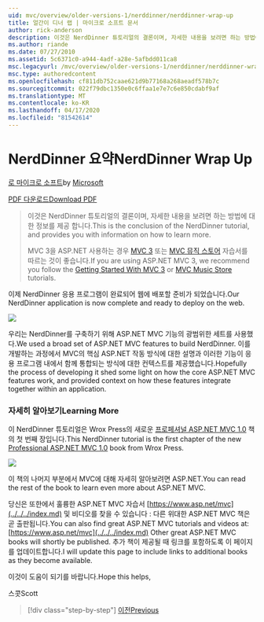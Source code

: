 ```yaml
---
uid: mvc/overview/older-versions-1/nerddinner/nerddinner-wrap-up
title: 얼간이 디너 랩 | 마이크로 소프트 문서
author: rick-anderson
description: 이것은 NerdDinner 튜토리얼의 결론이며, 자세한 내용을 보려면 하는 방법에 대 한 정보를 제공 합니다.
ms.author: riande
ms.date: 07/27/2010
ms.assetid: 5c6371c0-a944-4adf-a28e-5afbdd011ca8
msc.legacyurl: /mvc/overview/older-versions-1/nerddinner/nerddinner-wrap-up
msc.type: authoredcontent
ms.openlocfilehash: cf811db752caae621d9b77168a268aeadf578b7c
ms.sourcegitcommit: 022f79dbc1350e0c6ffaa1e7e7c6e850cdabf9af
ms.translationtype: MT
ms.contentlocale: ko-KR
ms.lasthandoff: 04/17/2020
ms.locfileid: "81542614"
---
```

# <a name="nerddinner-wrap-up"></a><span data-ttu-id="a4842-103">NerdDinner 요약</span><span class="sxs-lookup"><span data-stu-id="a4842-103">NerdDinner Wrap Up</span></span>

<span data-ttu-id="a4842-104">[로 마이크로 소프트](https://github.com/microsoft)</span><span class="sxs-lookup"><span data-stu-id="a4842-104">by [Microsoft](https://github.com/microsoft)</span></span>

[<span data-ttu-id="a4842-105">PDF 다운로드</span><span class="sxs-lookup"><span data-stu-id="a4842-105">Download PDF</span></span>](http://aspnetmvcbook.s3.amazonaws.com/aspnetmvc-nerdinner_v1.pdf)

> <span data-ttu-id="a4842-106">이것은 NerdDinner 튜토리얼의 결론이며, 자세한 내용을 보려면 하는 방법에 대 한 정보를 제공 합니다.</span><span class="sxs-lookup"><span data-stu-id="a4842-106">This is the conclusion of the NerdDinner tutorial, and provides you with information on how to learn more.</span></span>
> 
> <span data-ttu-id="a4842-107">MVC 3을 ASP.NET 사용하는 경우 [MVC 3](../../older-versions/getting-started-with-aspnet-mvc3/cs/intro-to-aspnet-mvc-3.md) 또는 [MVC 뮤직 스토어](../../older-versions/mvc-music-store/mvc-music-store-part-1.md) 자습서를 따르는 것이 좋습니다.</span><span class="sxs-lookup"><span data-stu-id="a4842-107">If you are using ASP.NET MVC 3, we recommend you follow the [Getting Started With MVC 3](../../older-versions/getting-started-with-aspnet-mvc3/cs/intro-to-aspnet-mvc-3.md) or [MVC Music Store](../../older-versions/mvc-music-store/mvc-music-store-part-1.md) tutorials.</span></span>

<span data-ttu-id="a4842-108">이제 NerdDinner 응용 프로그램이 완료되어 웹에 배포할 준비가 되었습니다.</span><span class="sxs-lookup"><span data-stu-id="a4842-108">Our NerdDinner application is now complete and ready to deploy on the web.</span></span>

![](nerddinner-wrap-up/_static/image1.png)

<span data-ttu-id="a4842-109">우리는 NerdDinner를 구축하기 위해 ASP.NET MVC 기능의 광범위한 세트를 사용했다.</span><span class="sxs-lookup"><span data-stu-id="a4842-109">We used a broad set of ASP.NET MVC features to build NerdDinner.</span></span> <span data-ttu-id="a4842-110">이를 개발하는 과정에서 MVC의 핵심 ASP.NET 작동 방식에 대한 설명과 이러한 기능이 응용 프로그램 내에서 함께 통합되는 방식에 대한 컨텍스트를 제공했습니다.</span><span class="sxs-lookup"><span data-stu-id="a4842-110">Hopefully the process of developing it shed some light on how the core ASP.NET MVC features work, and provided context on how these features integrate together within an application.</span></span>

### <a name="learning-more"></a><span data-ttu-id="a4842-111">자세히 알아보기</span><span class="sxs-lookup"><span data-stu-id="a4842-111">Learning More</span></span>

<span data-ttu-id="a4842-112">이 NerdDinner 튜토리얼은 Wrox Press의 새로운 [프로페셔널 ASP.NET MVC 1.0](https://www.amazon.com/gp/product/0470384611?ie=UTF8&amp;tag=scoblo04-20&amp;linkCode=xm2&amp;camp=1789&amp;creativeASIN=0470384611) 책의 첫 번째 장입니다.</span><span class="sxs-lookup"><span data-stu-id="a4842-112">This NerdDinner tutorial is the first chapter of the new [Professional ASP.NET MVC 1.0](https://www.amazon.com/gp/product/0470384611?ie=UTF8&amp;tag=scoblo04-20&amp;linkCode=xm2&amp;camp=1789&amp;creativeASIN=0470384611) book from Wrox Press.</span></span>

[![](https://mscblogs.blob.core.windows.net/media/scottgu/Media/bookcover1_6CAECF94.png)](https://www.amazon.com/gp/product/0470384611?ie=UTF8&amp;tag=scoblo04-20&amp;linkCode=xm2&amp;camp=1789&amp;creativeASIN=0470384611)

<span data-ttu-id="a4842-113">이 책의 나머지 부분에서 MVC에 대해 자세히 알아보려면 ASP.NET.</span><span class="sxs-lookup"><span data-stu-id="a4842-113">You can read the rest of the book to learn even more about ASP.NET MVC.</span></span>

<span data-ttu-id="a4842-114">당신은 또한에서 훌륭한 ASP.NET MVC 자습서 [https://www.asp.net/mvc](../../../index.md) 및 비디오를 찾을 수 있습니다 : 다른 위대한 ASP.NET MVC 책은 곧 출판됩니다.</span><span class="sxs-lookup"><span data-stu-id="a4842-114">You can also find great ASP.NET MVC tutorials and videos at: [https://www.asp.net/mvc](../../../index.md) Other great ASP.NET MVC books will shortly be published.</span></span> <span data-ttu-id="a4842-115">추가 책이 제공될 때 링크를 포함하도록 이 페이지를 업데이트합니다.</span><span class="sxs-lookup"><span data-stu-id="a4842-115">I will update this page to include links to additional books as they become available.</span></span>

<span data-ttu-id="a4842-116">이것이 도움이 되기를 바랍니다.</span><span class="sxs-lookup"><span data-stu-id="a4842-116">Hope this helps,</span></span>

<span data-ttu-id="a4842-117">스콧</span><span class="sxs-lookup"><span data-stu-id="a4842-117">Scott</span></span>

> [!div class="step-by-step"]
> [<span data-ttu-id="a4842-118">이전</span><span class="sxs-lookup"><span data-stu-id="a4842-118">Previous</span></span>](enable-automated-unit-testing.md)
